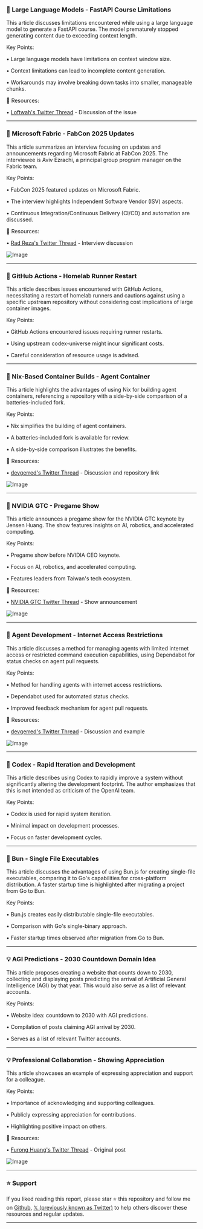 ### 🤖 Large Language Models - FastAPI Course Limitations

This article discusses limitations encountered while using a large language model to generate a FastAPI course.  The model prematurely stopped generating content due to exceeding context length.

Key Points:

• Large language models have limitations on context window size.


•  Context limitations can lead to incomplete content generation.


•  Workarounds may involve breaking down tasks into smaller, manageable chunks.


🔗 Resources:

• [Loftwah's Twitter Thread](https://x.com/loftwah/status/1924321194125520941) -  Discussion of the issue


---
### 🤖 Microsoft Fabric - FabCon 2025 Updates

This article summarizes an interview focusing on updates and announcements regarding Microsoft Fabric at FabCon 2025.  The interviewee is Aviv Ezrachi, a principal group program manager on the Fabric team.

Key Points:

•  FabCon 2025 featured updates on Microsoft Fabric.


•  The interview highlights Independent Software Vendor (ISV) aspects.


•  Continuous Integration/Continuous Delivery (CI/CD) and automation are discussed.


🔗 Resources:

• [Rad Reza's Twitter Thread](https://x.com/Rad_Reza/status/1924320216433283395) - Interview discussion


![Image](https://pbs.twimg.com/media/GrSPBjxXUAAvNg4?format=jpg&name=small)


---
### 🤖 GitHub Actions - Homelab Runner Restart

This article describes issues encountered with GitHub Actions, necessitating a restart of homelab runners and cautions against using a specific upstream repository without considering cost implications of large container images.

Key Points:

• GitHub Actions encountered issues requiring runner restarts.


•  Using upstream codex-universe might incur significant costs.


•  Careful consideration of resource usage is advised.


---
### 🤖 Nix-Based Container Builds - Agent Container

This article highlights the advantages of using Nix for building agent containers, referencing a repository with a side-by-side comparison of a batteries-included fork.

Key Points:

• Nix simplifies the building of agent containers.


•  A batteries-included fork is available for review.


• A side-by-side comparison illustrates the benefits.


🔗 Resources:

• [devgerred's Twitter Thread](https://x.com/devgerred/status/1924316089430724620) - Discussion and repository link


![Image](https://pbs.twimg.com/media/GrSDqnoXoAAy7fi?format=jpg&name=small)


---
### 🚀 NVIDIA GTC - Pregame Show

This article announces a pregame show for the NVIDIA GTC keynote by Jensen Huang.  The show features insights on AI, robotics, and accelerated computing.

Key Points:

• Pregame show before NVIDIA CEO keynote.


•  Focus on AI, robotics, and accelerated computing.


•  Features leaders from Taiwan's tech ecosystem.


🔗 Resources:

• [NVIDIA GTC Twitter Thread](https://x.com/NVIDIAGTC/status/1924276325130351032) - Show announcement


![Image](https://pbs.twimg.com/media/GrRnHovXcAAK9VJ?format=jpg&name=small)


---
### 🤖 Agent Development - Internet Access Restrictions

This article discusses a method for managing agents with limited internet access or restricted command execution capabilities, using Dependabot for status checks on agent pull requests.


Key Points:

•  Method for handling agents with internet access restrictions.


•  Dependabot used for automated status checks.


•  Improved feedback mechanism for agent pull requests.


🔗 Resources:

• [devgerred's Twitter Thread](https://x.com/devgerred/status/1924277180353151037) - Discussion and example


![Image](https://pbs.twimg.com/media/GrRnkjtWwAAgHn5?format=jpg&name=small)


---
### 🤖 Codex - Rapid Iteration and Development

This article describes using Codex to rapidly improve a system without significantly altering the development footprint.  The author emphasizes that this is not intended as criticism of the OpenAI team.

Key Points:

• Codex is used for rapid system iteration.


• Minimal impact on development processes.


• Focus on faster development cycles.


---
### 🚀 Bun - Single File Executables

This article discusses the advantages of using Bun.js for creating single-file executables, comparing it to Go's capabilities for cross-platform distribution.  A faster startup time is highlighted after migrating a project from Go to Bun.


Key Points:

• Bun.js creates easily distributable single-file executables.


•  Comparison with Go's single-binary approach.


•  Faster startup times observed after migration from Go to Bun.



---
### 💡 AGI Predictions - 2030 Countdown Domain Idea

This article proposes creating a website that counts down to 2030, collecting and displaying posts predicting the arrival of Artificial General Intelligence (AGI) by that year.  This would also serve as a list of relevant accounts.


Key Points:

•  Website idea: countdown to 2030 with AGI predictions.


•  Compilation of posts claiming AGI arrival by 2030.


•  Serves as a list of relevant Twitter accounts.


---
### 💡 Professional Collaboration - Showing Appreciation

This article showcases an example of expressing appreciation and support for a colleague.


Key Points:

•  Importance of acknowledging and supporting colleagues.


•  Publicly expressing appreciation for contributions.


•  Highlighting positive impact on others.



🔗 Resources:

• [Furong Huang's Twitter Thread](https://x.com/furongh/status/1923823642204368925) - Original post


![Image](https://pbs.twimg.com/media/Gq6eQigWMAA7AJD?format=jpg&name=small)


---

### ⭐️ Support

If you liked reading this report, please star ⭐️ this repository and follow me on [Github](https://github.com/Drix10), [𝕏 (previously known as Twitter)](https://x.com/DRIX_10_) to help others discover these resources and regular updates.

---